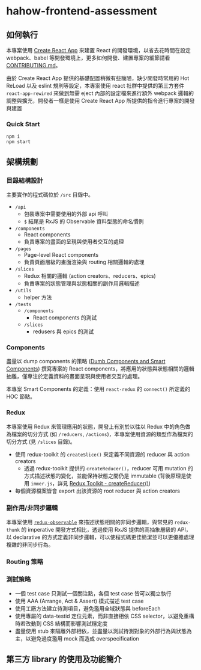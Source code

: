 # hahow-frontend-assessment

## 如何執行

本專案使用 [Create React App](https://github.com/facebook/create-react-app) 來建置 React 的開發環境，以省去花時間在設定 webpack、babel 等開發環境上，更多如何開發、建置專案的細節請看 [CONTRIBUTING.md](./CONTRIBUTING.md)。

由於 Create React App 提供的基礎配置稍微有些簡陋，缺少開發時常用的 Hot ReLoad 以及 eslint 規則等設定，本專案使用 react 社群中提供的第三方套件 `react-app-rewired` 來做到無需 eject 內部的設定檔來進行額外 webpack 邏輯的調整與擴充，開發者一樣是使用 Create React App 所提供的指令進行專案的開發與建置

### Quick Start

```shell
npm i
npm start
```

## 架構規劃

### 目錄結構設計

主要實作的程式碼位於 `/src` 目錄中。

- `/api`
  - 包裝專案中需要使用的外部 api 呼叫
  - `$` 結尾是 RxJS 的 Observable 資料型態的命名慣例
- `/components`
  - React components
  - 負責專案的畫面的呈現與使用者交互的處理
- `/pages`
  - Page-level React components
  - 負責頁面層級的畫面渲染與 routing 相關邏輯的處理
- `/slices`
  - Redux 相關的邏輯 (action creators、reducers、epics)
  - 負責專案的狀態管理與狀態相關的副作用邏輯描述
- `/utils`
  - helper 方法
- `/tests`
  - `/components`
    - React components 的測試
  - `/slices`
    - redusers 與 epics 的測試

### Components

盡量以 dump components 的策略 ([Dumb Components and Smart Components](https://medium.com/@thejasonfile/dumb-components-and-smart-components-e7b33a698d43)) 撰寫專案的 React components，將應用的狀態與狀態相關的邏輯抽離，僅專注於定義資料的畫面呈現與使用者交互的處理。

本專案 Smart Components 的定義：使用 `react-redux` 的 `connect()` 所定義的 HOC 節點。

### Redux

本專案使用 Redux 來管理應用的狀態，開發上有別於以往以 Redux 中的角色做為檔案的切分方式 (如 `/reducers`, `/actions`)，本專案使用資源的類型作為檔案的切分方式 (見 `/slices` 目錄)。

- 使用 redux-toolkit 的 `createSlice()` 來定義不同資源的 reducer 與 action creators
  - 透過 redux-toolkit 提供的 `createReducer()`，reducer 可用 mutation 的方式描述狀態的變化，並能保持狀態之間仍是 immutable (背後原理是使用 `immer.js`，詳見 [Redux Toolkit - createReducer()](https://redux-toolkit.js.org/api/createReducer#direct-state-mutation))
- 每個資源檔案皆會 export 出該資源的 root reducer 與 action creators

### 副作用/非同步邏輯

本專案使用 [`redux-observable`](https://redux-observable.js.org/) 來描述狀態相關的非同步邏輯，與常見的 `redux-thunk` 的 imperative 開發方式相比，透過使用 RxJS 提供的高抽象層級的 API，以 declarative 的方式定義非同步邏輯，可以使程式碼更佳簡潔並可以更優雅處理複雜的非同步行為。

### Routing 策略

### 測試策略

- 一個 test case 只測試一個關注點，各個 test case 皆可以獨立執行
- 使用 AAA (Arrange, Act & Assert) 模式描述 test case
- 使用工廠方法建立待測項目，避免濫用全域狀態與 beforeEach
- 使用專屬的 data-testid 定位元素，而非直接相依 CSS selector，以避免重構時若改動到 CSS 結構而影響測試穩定度
- 盡量使用 stub 來隔離外部相依，並盡量以測試待測對象的外部行為與狀態為主，以避免過度濫用 mock 而造成 overspecification

## 第三方 library 的使用及功能簡介
